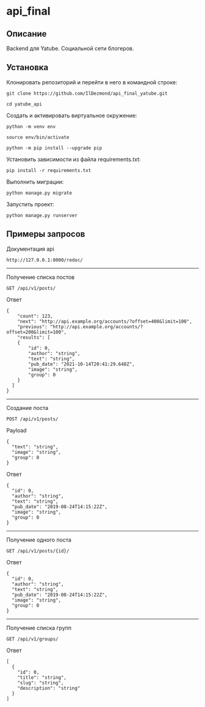 # api_final

## Описание
Backend для Yatube. Социальной сети блогеров.

## Установка
Клонировать репозиторий и перейти в него в командной строке:

```
git clone https://github.com/IlDezmond/api_final_yatube.git
```

```
cd yatube_api
```

Создать и активировать виртуальное окружение:

```
python -m venv env
```

```
source env/bin/activate
```

```
python -m pip install --upgrade pip
```

Установить зависимости из файла requirements.txt:

```
pip install -r requirements.txt
```

Выполнить миграции:

```
python manage.py migrate
```

Запустить проект:

```
python manage.py runserver
```

## Примеры запросов
Документация api
```
http://127.0.0.1:8000/redoc/
```
___
Получение списка постов
```
GET /api/v1/posts/
```
Ответ
```
{
    "count": 123,
    "next": "http://api.example.org/accounts/?offset=400&limit=100",
    "previous": "http://api.example.org/accounts/?offset=200&limit=100",
    "results": [
    {
        "id": 0,
        "author": "string",
        "text": "string",
        "pub_date": "2021-10-14T20:41:29.648Z",
        "image": "string",
        "group": 0
    }
  ]
}
```
___
Создание поста
```
POST /api/v1/posts/
```
Payload
```
{
  "text": "string",
  "image": "string",
  "group": 0
}
```
Ответ
```
{
  "id": 0,
  "author": "string",
  "text": "string",
  "pub_date": "2019-08-24T14:15:22Z",
  "image": "string",
  "group": 0
}
```
___
Получение одного поста
```
GET /api/v1/posts/{id}/
```
Ответ
```
{
  "id": 0,
  "author": "string",
  "text": "string",
  "pub_date": "2019-08-24T14:15:22Z",
  "image": "string",
  "group": 0
}
```
___
Получение списка групп
```
GET /api/v1/groups/
```
Ответ
```
[
  {
    "id": 0,
    "title": "string",
    "slug": "string",
    "description": "string"
  }
]
```



